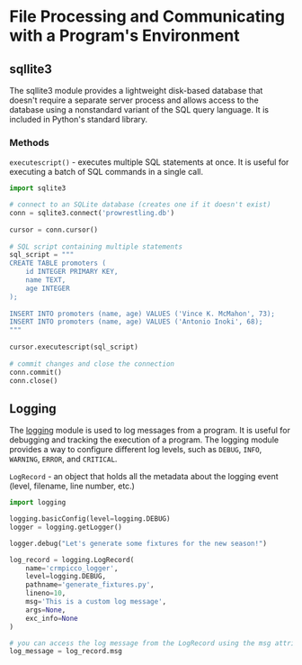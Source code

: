 # File Processing and Communicating with a Program's Environment

## sqllite3
The sqllite3 module provides a lightweight disk-based database that doesn't require a separate server process and allows access to the database using a nonstandard variant of the SQL query language. It is included in Python's standard library.

### Methods
`executescript()` - executes multiple SQL statements at once. It is useful for executing a batch of SQL commands in a single call.
```python
import sqlite3

# connect to an SQLite database (creates one if it doesn't exist)
conn = sqlite3.connect('prowrestling.db')
 
cursor = conn.cursor()
 
# SQL script containing multiple statements
sql_script = """
CREATE TABLE promoters (
    id INTEGER PRIMARY KEY,
    name TEXT,
    age INTEGER
);
 
INSERT INTO promoters (name, age) VALUES ('Vince K. McMahon', 73);
INSERT INTO promoters (name, age) VALUES ('Antonio Inoki', 68);
"""
 
cursor.executescript(sql_script)
 
# commit changes and close the connection
conn.commit()
conn.close()
```

## Logging
The [logging](https://docs.python.org/3/library/logging.html) module is used to log messages from a program. It is useful for debugging and tracking the execution of a program. The logging module provides a way to configure different log levels, such as `DEBUG`, `INFO`, `WARNING`, `ERROR`, and `CRITICAL`.

`LogRecord` - an object that holds all the metadata about the logging event (level, filename, line number, etc.)

```python
import logging

logging.basicConfig(level=logging.DEBUG)
logger = logging.getLogger()

logger.debug("Let's generate some fixtures for the new season!")

log_record = logging.LogRecord(
    name='crmpicco_logger',
    level=logging.DEBUG,
    pathname='generate_fixtures.py',
    lineno=10,
    msg='This is a custom log message',
    args=None,
    exc_info=None
)

# you can access the log message from the LogRecord using the msg attribute
log_message = log_record.msg
```
